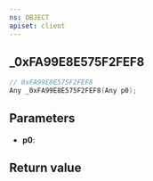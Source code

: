```yaml
---
ns: OBJECT
apiset: client
---
```

## _0xFA99E8E575F2FEF8

```c
// 0xFA99E8E575F2FEF8
Any _0xFA99E8E575F2FEF8(Any p0);
```


## Parameters
* **p0**:

## Return value
